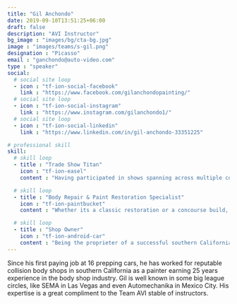 ```yaml
---
title: "Gil Anchondo"
date: 2019-09-10T13:51:25+06:00
draft: false
description: "AVI Instructor"
bg_image : "images/bg/cta-bg.jpg"
image : "images/teams/s-gil.png"
designation : "Picasso"
email : "ganchondo@auto-video.com"
type : "speaker"
social:
  # social site loop
  - icon : "tf-ion-social-facebook"
    link : "https://www.facebook.com/gilanchondopainting/"
  # social site loop
  - icon : "tf-ion-social-instagram"
    link : "https://www.instagram.com/gilanchondo1/"
  # social site loop
  - icon : "tf-ion-social-linkedin"
    link : "https://www.linkedin.com/in/gil-anchondo-33351225"

# professional skill
skill:
  # skill loop
  - title : "Trade Show Titan"
    icon : "tf-ion-easel"
    content : "Having participated in shows spanning across multiple countries and languages contributed to the seemless transition to instruction extraordinaire."

  # skill loop
  - title : "Body Repair & Paint Restoration Specialist"
    icon : "tf-ion-paintbucket"
    content : "Whether its a classic restoration or a concourse build, a knowledgable body and paint specialist is a must have."

  # skill loop
  - title : "Shop Owner"
    icon : "tf-ion-android-car"
    content : "Being the proprieter of a successful southern California paint and body shop provides a unique perspective for his students that bridges the traditional academic theory gap."
---
```


Since his first paying job at 16 prepping cars, he has worked for reputable collision body shops in southern California as a painter earning 25 years experience in the body shop industry. Gil is well known in some big league circles, like SEMA in Las Vegas and even Automechanika in Mexico City. His expertise is a great compliment to the Team AVI stable of instructors.
